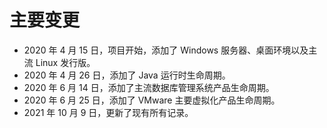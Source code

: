 # 主要变更

- 2020 年 4 月 15 日，项目开始，添加了 Windows 服务器、桌面环境以及主流 Linux 发行版。
- 2020 年 4 月 26 日，添加了 Java 运行时生命周期。
- 2020 年 6 月 14 日，添加了主流数据库管理系统产品生命周期。
- 2020 年 6 月 25 日，添加了 VMware 主要虚拟化产品生命周期。
- 2021 年 10 月 9 日，更新了现有所有记录。